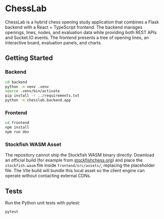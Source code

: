 # ChessLab

ChessLab is a hybrid chess opening study application that combines a Flask backend
with a React + TypeScript frontend. The backend manages openings, lines, nodes,
and evaluation data while providing both REST APIs and Socket.IO events. The
frontend presents a tree of opening lines, an interactive board, evaluation
panels, and charts.

## Getting Started

### Backend

```bash
cd backend
python -m venv .venv
source .venv/bin/activate
pip install -r ../requirements.txt
python -m chesslab.backend.app
```

### Frontend

```bash
cd frontend
npm install
npm run dev
```

### Stockfish WASM Asset

The repository cannot ship the Stockfish WASM binary directly. Download an
official build (for example from [stockfishchess.org](https://stockfishchess.org/download/))
and place the `stockfish.wasm` file inside `frontend/src/assets/`, replacing the
placeholder file. The Vite build will bundle this local asset so the client
engine can operate without contacting external CDNs.

## Tests

Run the Python unit tests with pytest:

```bash
pytest
```
